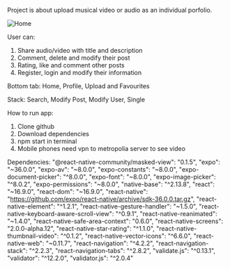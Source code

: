 Project is about upload musical video or audio as an individual porfolio.

![Home]('assets/screenshot1.jpg')



User can:
1. Share audio/video with title and description
2. Comment, delete and modify their post
3. Rating, like and comment other posts
4. Register, login and modify their information

Bottom tab: Home, Profile, Upload and Favourites

Stack: Search, Modify Post, Modify User, Single

How to run app:
1. Clone github
2. Download dependencies
3. npm start in terminal
4. Mobile phones need vpn to metropolia server to see video

Dependencies:
    "@react-native-community/masked-view": "0.1.5",
    "expo": "~36.0.0",
    "expo-av": "~8.0.0",
    "expo-constants": "~8.0.0",
    "expo-document-picker": "^8.0.0",
    "expo-font": "~8.0.0",
    "expo-image-picker": "^8.0.2",
    "expo-permissions": "~8.0.0",
    "native-base": "^2.13.8",
    "react": "~16.9.0",
    "react-dom": "~16.9.0",
    "react-native": "https://github.com/expo/react-native/archive/sdk-36.0.0.tar.gz",
    "react-native-element": "^1.2.1",
    "react-native-gesture-handler": "~1.5.0",
    "react-native-keyboard-aware-scroll-view": "^0.9.1",
    "react-native-reanimated": "~1.4.0",
    "react-native-safe-area-context": "0.6.0",
    "react-native-screens": "2.0.0-alpha.12",
    "react-native-star-rating": "^1.1.0",
    "react-native-thumbnail-video": "^0.1.2",
    "react-native-vector-icons": "^6.6.0",
    "react-native-web": "~0.11.7",
    "react-navigation": "^4.2.2",
    "react-navigation-stack": "^2.2.3",
    "react-navigation-tabs": "^2.8.2",
    "validate.js": "^0.13.1",
    "validator": "^12.2.0",
    "validator.js": "^2.0.4"
